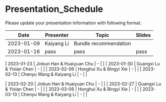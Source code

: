 # Presentation_Schedule
Please update your presentation information with following format.

| Date  | Presenter | Topic | Slides |
| ------------- | ------------- | ------------- | ------------- |
| 2023-01-09  | Kaiyang Li  | Bundle recommendation |  |
| 2023-01-16  | pass  | pass | pass |

| 2023-01-23  | Jinkun Han & Huaiyuan Chu | - | |
| 2023-01-30  | Guangxi Lu & Yixian Chen  | - | |
| 2023-02-06  | Honghui Xu & Bingyi Xie | - | |
| 2023-02-13  | Chenyu Wang & Kaiyang Li | - | |

| 2023-02-20  | Jinkun Han & Huaiyuan Chu | - | |
| 2023-02-27  | Guangxi Lu & Yixian Chen  | - | |
| 2023-03-06  | Honghui Xu & Bingyi Xie | - | |
| 2023-03-13  | Chenyu Wang & Kaiyang Li | - | |
